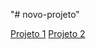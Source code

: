 "# novo-projeto" 

<a href="https://gabrieel-marques-do-nascimento.github.io/novo-projeto/">Projeto 1</a>
<a href="https://gabrieel-marques-do-nascimento.github.io/novo-projeto/desig/Jornal impresso.html">Projeto 2</a>


